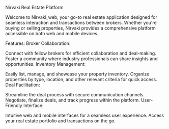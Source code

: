 Nirvaki Real Estate Platform

Welcome to Nirvaki_web, your go-to real estate application designed for seamless interaction and transactions between brokers. Whether you're buying or selling properties, Nirvaki provides a comprehensive platform accessible on both web and mobile devices.

Features:
Broker Collaboration:

Connect with fellow brokers for efficient collaboration and deal-making.
Foster a community where industry professionals can share insights and opportunities.
Inventory Management:

Easily list, manage, and showcase your property inventory.
Organize properties by type, location, and other relevant criteria for quick access.
Deal Facilitation:

Streamline the deal process with secure communication channels.
Negotiate, finalize deals, and track progress within the platform.
User-Friendly Interface:

Intuitive web and mobile interfaces for a seamless user experience.
Access your real estate portfolio and transactions on the go.
